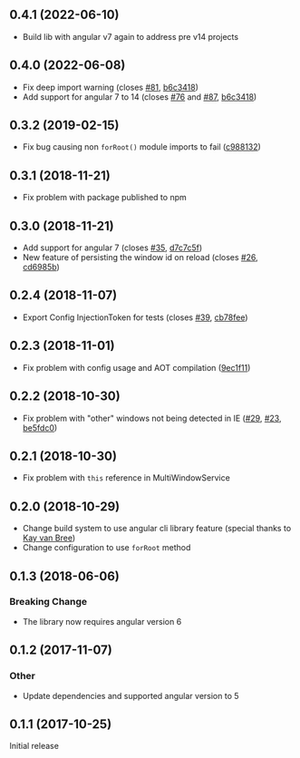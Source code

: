 ## 0.4.1 (2022-06-10)

- Build lib with angular v7 again to address pre v14 projects

## 0.4.0 (2022-06-08)

- Fix deep import warning (closes [#81](https://github.com/Nolanus/ngx-multi-window/issues/35), [b6c3418](https://github.com/Nolanus/ngx-multi-window/commit/b6c34188e254a0aac7d3cd5944b8253ed5202383))
- Add support for angular 7 to 14 (closes [#76](https://github.com/Nolanus/ngx-multi-window/issues/76) and [#87](https://github.com/Nolanus/ngx-multi-window/issues/87), [b6c3418](https://github.com/Nolanus/ngx-multi-window/commit/b6c34188e254a0aac7d3cd5944b8253ed5202383))

## 0.3.2 (2019-02-15)

- Fix bug causing non `forRoot()` module imports to fail ([c988132](https://github.com/Nolanus/ngx-multi-window/commit/c98813297d3531917de5ddd7cbcccf070b68f3f5)) 

## 0.3.1 (2018-11-21)

- Fix problem with package published to npm

## 0.3.0 (2018-11-21)

- Add support for angular 7 (closes [#35](https://github.com/Nolanus/ngx-multi-window/issues/35), [d7c7c5f](https://github.com/Nolanus/ngx-multi-window/commit/d7c7c5fcae64a7e2b3dd586ea87f187f426de27e))
- New feature of persisting the window id on reload (closes [#26](https://github.com/Nolanus/ngx-multi-window/issues/26), [cd6985b](https://github.com/Nolanus/ngx-multi-window/commit/cd6985b52c4e90e3e573fd7269fc5a02ba2a0331))

## 0.2.4 (2018-11-07)

- Export Config InjectionToken for tests (closes [#39](https://github.com/Nolanus/ngx-multi-window/issues/39), [cb78fee](https://github.com/Nolanus/ngx-multi-window/commit/cb78fee63ded35171b0c76d6859898cdd460098f))

## 0.2.3 (2018-11-01)

- Fix problem with config usage and AOT compilation ([9ec1f11](https://github.com/Nolanus/ngx-multi-window/commit/9ec1f11a0ec4d953ca7735a8c544583c717e270f))

## 0.2.2 (2018-10-30)

- Fix problem with "other" windows not being detected in IE ([#29](https://github.com/Nolanus/ngx-multi-window/issues/29), [#23](https://github.com/Nolanus/ngx-multi-window/issues/23), [be5fdc0](https://github.com/Nolanus/ngx-multi-window/commit/be5fdc04df6e686c5bc33438957a611ddf32ab50))

## 0.2.1 (2018-10-30)

- Fix problem with `this` reference in MultiWindowService

## 0.2.0 (2018-10-29)

- Change build system to use angular cli library feature (special thanks to [Kay van Bree](https://github.com/kayvanbree))
- Change configuration to use `forRoot` method

## 0.1.3 (2018-06-06)

### Breaking Change

- The library now requires angular version 6

## 0.1.2 (2017-11-07)

### Other

- Update dependencies and supported angular version to 5

## 0.1.1 (2017-10-25)

Initial release
